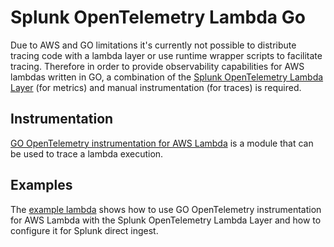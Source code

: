 # Splunk OpenTelemetry Lambda Go

Due to AWS and GO limitations it's currently not possible to distribute tracing code with a lambda layer or use runtime wrapper scripts to facilitate tracing. Therefore in order to provide observability capabilities for AWS lambdas written in GO, a combination of the [Splunk OpenTelemetry Lambda Layer](https://github.com/signalfx/lambda-layer-versions/blob/master/splunk-apm/README.md) (for metrics) and manual instrumentation (for traces) is required.

## Instrumentation

[GO OpenTelemetry instrumentation for AWS Lambda](https://github.com/open-telemetry/opentelemetry-go-contrib/tree/main/instrumentation/github.com/aws/aws-lambda-go/otellambda) is a module that can be used to trace a lambda execution.

## Examples

The [example lambda](https://github.com/signalfx/tracing-examples/tree/main/opentelemetry-tracing/opentelemetry-lambda/go) shows how to use GO OpenTelemetry instrumentation for AWS Lambda with the Splunk OpenTelemetry Lambda Layer and how to configure it for Splunk direct ingest. 
